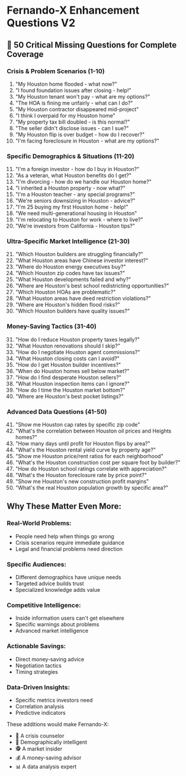 # Fernando-X Enhancement Questions V2
## 🎯 50 Critical Missing Questions for Complete Coverage

### Crisis & Problem Scenarios (1-10)
1. "My Houston home flooded - what now?"
2. "I found foundation issues after closing - help!"
3. "My Houston tenant won't pay - what are my options?"
4. "The HOA is fining me unfairly - what can I do?"
5. "My Houston contractor disappeared mid-project"
6. "I think I overpaid for my Houston home"
7. "My property tax bill doubled - is this normal?"
8. "The seller didn't disclose issues - can I sue?"
9. "My Houston flip is over budget - how do I recover?"
10. "I'm facing foreclosure in Houston - what are my options?"

### Specific Demographics & Situations (11-20)
11. "I'm a foreign investor - how do I buy in Houston?"
12. "As a veteran, what Houston benefits do I get?"
13. "I'm divorcing - how do we handle our Houston home?"
14. "I inherited a Houston property - now what?"
15. "I'm a Houston teacher - any special programs?"
16. "We're seniors downsizing in Houston - advice?"
17. "I'm 25 buying my first Houston home - help!"
18. "We need multi-generational housing in Houston"
19. "I'm relocating to Houston for work - where to live?"
20. "We're investors from California - Houston tips?"

### Ultra-Specific Market Intelligence (21-30)
21. "Which Houston builders are struggling financially?"
22. "What Houston areas have Chinese investor interest?"
23. "Where do Houston energy executives buy?"
24. "Which Houston zip codes have tax issues?"
25. "What Houston developments failed and why?"
26. "Where are Houston's best school redistricting opportunities?"
27. "Which Houston HOAs are problematic?"
28. "What Houston areas have deed restriction violations?"
29. "Where are Houston's hidden flood risks?"
30. "Which Houston builders have quality issues?"

### Money-Saving Tactics (31-40)
31. "How do I reduce Houston property taxes legally?"
32. "What Houston renovations should I skip?"
33. "How do I negotiate Houston agent commissions?"
34. "What Houston closing costs can I avoid?"
35. "How do I get Houston builder incentives?"
36. "When do Houston homes sell below market?"
37. "How do I find desperate Houston sellers?"
38. "What Houston inspection items can I ignore?"
39. "How do I time the Houston market bottom?"
40. "Where are Houston's best pocket listings?"

### Advanced Data Questions (41-50)
41. "Show me Houston cap rates by specific zip code"
42. "What's the correlation between Houston oil prices and Heights homes?"
43. "How many days until profit for Houston flips by area?"
44. "What's the Houston rental yield curve by property age?"
45. "Show me Houston price/rent ratios for each neighborhood"
46. "What's the Houston construction cost per square foot by builder?"
47. "How do Houston school ratings correlate with appreciation?"
48. "What's the Houston foreclosure rate by price point?"
49. "Show me Houston's new construction profit margins"
50. "What's the real Houston population growth by specific area?"

## Why These Matter Even More:

### Real-World Problems:
- People need help when things go wrong
- Crisis scenarios require immediate guidance
- Legal and financial problems need direction

### Specific Audiences:
- Different demographics have unique needs
- Targeted advice builds trust
- Specialized knowledge adds value

### Competitive Intelligence:
- Inside information users can't get elsewhere
- Specific warnings about problems
- Advanced market intelligence

### Actionable Savings:
- Direct money-saving advice
- Negotiation tactics
- Timing strategies

### Data-Driven Insights:
- Specific metrics investors need
- Correlation analysis
- Predictive indicators

These additions would make Fernando-X:
- 🚨 A crisis counselor
- 🎯 Demographically intelligent
- 🕵️ A market insider
- 💰 A money-saving advisor
- 📊 A data analysis expert